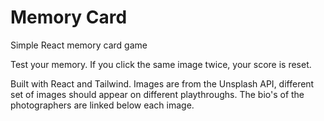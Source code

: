 # Memory Card

Simple React memory card game

Test your memory. If you click the same image twice, your score is reset.

Built with React and Tailwind. Images are from the Unsplash API, different set of images should appear on different playthroughs. The bio's of the photographers are linked below each image.
